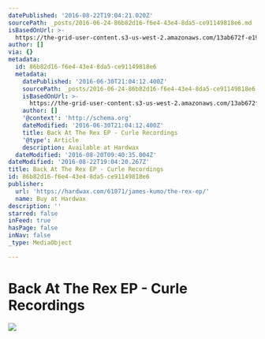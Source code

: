 ```yaml
---
datePublished: '2016-08-22T19:04:21.020Z'
sourcePath: _posts/2016-06-24-86b82d16-f6e4-43e4-8da5-ce91149818e6.md
isBasedOnUrl: >-
  https://the-grid-user-content.s3-us-west-2.amazonaws.com/13ab672f-e190-43c2-984c-41492ed0b401.jpg
author: []
via: {}
metadata:
  id: 86b82d16-f6e4-43e4-8da5-ce91149818e6
  metadata:
    datePublished: '2016-06-30T21:04:12.400Z'
    sourcePath: _posts/2016-06-24-86b82d16-f6e4-43e4-8da5-ce91149818e6.md
    isBasedOnUrl: >-
      https://the-grid-user-content.s3-us-west-2.amazonaws.com/13ab672f-e190-43c2-984c-41492ed0b401.jpg
    author: []
    '@context': 'http://schema.org'
    dateModified: '2016-06-30T21:04:12.400Z'
    title: Back At The Rex EP - Curle Recordings
    '@type': Article
    description: Available at Hardwax
  dateModified: '2016-08-20T09:40:35.004Z'
dateModified: '2016-08-22T19:04:20.267Z'
title: Back At The Rex EP - Curle Recordings
id: 86b82d16-f6e4-43e4-8da5-ce91149818e6
publisher:
  url: 'https://hardwax.com/61071/james-kumo/the-rex-ep/'
  name: Buy at Hardwax
description: ''
starred: false
inFeed: true
hasPage: false
inNav: false
_type: MediaObject

---
```

# Back At The Rex EP - Curle Recordings
![](https://the-grid-user-content.s3-us-west-2.amazonaws.com/13ab672f-e190-43c2-984c-41492ed0b401.jpg)